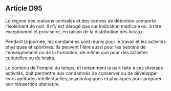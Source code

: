 Article D95
----
Le régime des maisons centrales et des centres de détention comporte l'isolement
de nuit. Il n'y est dérogé que sur indication médicale ou, à titre exceptionnel
et provisoire, en raison de la distribution des locaux.

Pendant la journée, les condamnés sont réunis pour le travail et les activités
physiques et sportives. Ils peuvent l'être aussi pour les besoins de
l'enseignement ou de la formation, de même que pour des activités culturelles ou
de loisirs.

Le contenu de l'emploi du temps, et notamment la part faite à ces diverses
activités, doit permettre aux condamnés de conserver ou de développer leurs
aptitudes intellectuelles, psychologiques et physiques pour préparer leur
réinsertion ultérieure.
